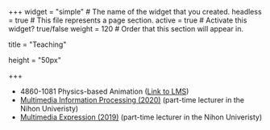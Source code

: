+++
widget = "simple"  # The name of the widget that you created.
headless = true  # This file represents a page section.
active = true  # Activate this widget? true/false
weight = 120  # Order that this section will appear in.

title = "Teaching"

height = "50px"

+++

<ul>
<li> 4860-1081 Physics-based Animation (<a href="https://itc-lms.ecc.u-tokyo.ac.jp/lms/course?idnumber=20214860-10810F01">Link to LMS</a>) </li>
<li> <a href="https://github.com/nobuyuki83/course_summer2020_unihon" target="_blank">Multimedia Information Processing (2020)</a> (part-time lecturer in the Nihon Univeristy) </li> 
<li> <a href="https://github.com/nobuyuki83/course_winter2019_unihon" target="_blank">Multimedia Expression (2019)</a> (part-time lecturer in the Nihon Univeristy) </li> 
</ul>




